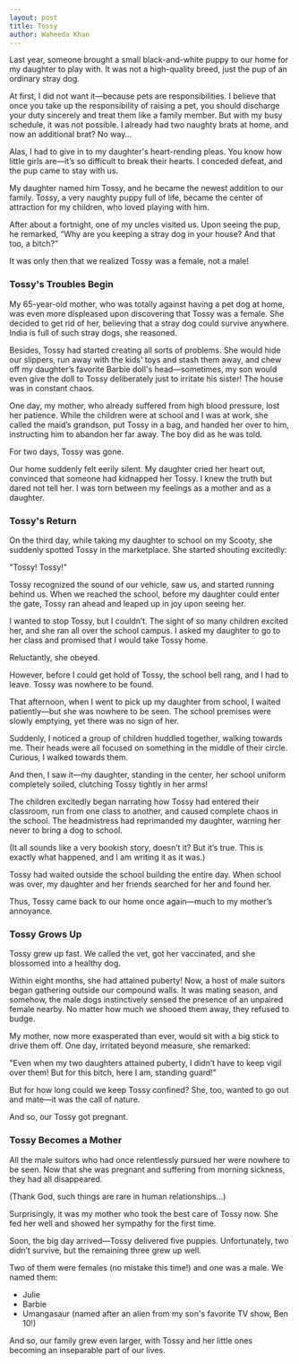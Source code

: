 ```yaml
---
layout: post
title: Tossy
author: Waheeda Khan
---
```


Last year, someone brought a small black-and-white puppy to our home for my daughter to play with. It was not a high-quality breed, just the pup of an ordinary stray dog.

At first, I did not want it—because pets are responsibilities. I believe that once you take up the responsibility of raising a pet, you should discharge your duty sincerely and treat them like a family member. But with my busy schedule, it was not possible. I already had two naughty brats at home, and now an additional brat? No way…

Alas, I had to give in to my daughter's heart-rending pleas. You know how little girls are—it’s so difficult to break their hearts. I conceded defeat, and the pup came to stay with us.

My daughter named him Tossy, and he became the newest addition to our family. Tossy, a very naughty puppy full of life, became the center of attraction for my children, who loved playing with him.

After about a fortnight, one of my uncles visited us. Upon seeing the pup, he remarked, “Why are you keeping a stray dog in your house? And that too, a bitch?”

It was only then that we realized Tossy was a female, not a male!

### Tossy's Troubles Begin

My 65-year-old mother, who was totally against having a pet dog at home, was even more displeased upon discovering that Tossy was a female. She decided to get rid of her, believing that a stray dog could survive anywhere. India is full of such stray dogs, she reasoned.

Besides, Tossy had started creating all sorts of problems. She would hide our slippers, run away with the kids' toys and stash them away, and chew off my daughter’s favorite Barbie doll's head—sometimes, my son would even give the doll to Tossy deliberately just to irritate his sister! The house was in constant chaos.

One day, my mother, who already suffered from high blood pressure, lost her patience. While the children were at school and I was at work, she called the maid’s grandson, put Tossy in a bag, and handed her over to him, instructing him to abandon her far away. The boy did as he was told.

For two days, Tossy was gone.

Our home suddenly felt eerily silent. My daughter cried her heart out, convinced that someone had kidnapped her Tossy. I knew the truth but dared not tell her. I was torn between my feelings as a mother and as a daughter.

### Tossy's Return

On the third day, while taking my daughter to school on my Scooty, she suddenly spotted Tossy in the marketplace. She started shouting excitedly:

"Tossy! Tossy!"

Tossy recognized the sound of our vehicle, saw us, and started running behind us. When we reached the school, before my daughter could enter the gate, Tossy ran ahead and leaped up in joy upon seeing her.

I wanted to stop Tossy, but I couldn’t. The sight of so many children excited her, and she ran all over the school campus. I asked my daughter to go to her class and promised that I would take Tossy home.

Reluctantly, she obeyed.

However, before I could get hold of Tossy, the school bell rang, and I had to leave. Tossy was nowhere to be found.

That afternoon, when I went to pick up my daughter from school, I waited patiently—but she was nowhere to be seen. The school premises were slowly emptying, yet there was no sign of her.

Suddenly, I noticed a group of children huddled together, walking towards me. Their heads were all focused on something in the middle of their circle. Curious, I walked towards them.

And then, I saw it—my daughter, standing in the center, her school uniform completely soiled, clutching Tossy tightly in her arms!

The children excitedly began narrating how Tossy had entered their classroom, run from one class to another, and caused complete chaos in the school. The headmistress had reprimanded my daughter, warning her never to bring a dog to school.

(It all sounds like a very bookish story, doesn’t it? But it’s true. This is exactly what happened, and I am writing it as it was.)

Tossy had waited outside the school building the entire day. When school was over, my daughter and her friends searched for her and found her.

Thus, Tossy came back to our home once again—much to my mother’s annoyance.

### Tossy Grows Up

Tossy grew up fast. We called the vet, got her vaccinated, and she blossomed into a healthy dog.

Within eight months, she had attained puberty! Now, a host of male suitors began gathering outside our compound walls. It was mating season, and somehow, the male dogs instinctively sensed the presence of an unpaired female nearby. No matter how much we shooed them away, they refused to budge.

My mother, now more exasperated than ever, would sit with a big stick to drive them off. One day, irritated beyond measure, she remarked:

"Even when my two daughters attained puberty, I didn’t have to keep vigil over them! But for this bitch, here I am, standing guard!"

But for how long could we keep Tossy confined? She, too, wanted to go out and mate—it was the call of nature.

And so, our Tossy got pregnant.

### Tossy Becomes a Mother

All the male suitors who had once relentlessly pursued her were nowhere to be seen. Now that she was pregnant and suffering from morning sickness, they had all disappeared.

(Thank God, such things are rare in human relationships…)

Surprisingly, it was my mother who took the best care of Tossy now. She fed her well and showed her sympathy for the first time.

Soon, the big day arrived—Tossy delivered five puppies. Unfortunately, two didn’t survive, but the remaining three grew up well.

Two of them were females (no mistake this time!) and one was a male. We named them:

- Julie
- Barbie
- Umangasaur (named after an alien from my son's favorite TV show, Ben 10!)

And so, our family grew even larger, with Tossy and her little ones becoming an inseparable part of our lives.

